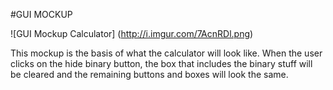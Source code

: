 #GUI MOCKUP 

![GUI Mockup Calculator] (http://i.imgur.com/7AcnRDl.png)

This mockup is the basis of what the calculator will look like. When the user clicks on the hide binary button, the box that includes the binary stuff will be cleared and the remaining buttons and boxes will look the same. 


